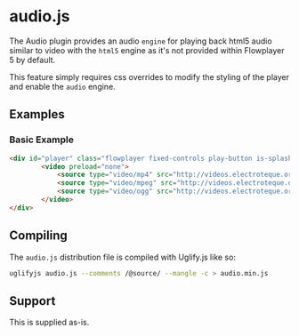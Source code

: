 audio.js
============

The Audio plugin provides an audio `engine` for playing back html5 audio similar to video with the `html5` engine as it's not provided within Flowplayer 5 by default.

This feature simply requires css overrides to modify the styling of the player and enable the `audio` engine.



Examples
--------

### Basic Example

```html
<div id="player" class="flowplayer fixed-controls play-button is-splash is-audio" data-engine="audio" data-embed="false">
        <video preload="none">
            <source type="video/mp4" src="http://videos.electroteque.org/audio/Rakim.m4a">
            <source type="video/mpeg" src="http://videos.electroteque.org/audio/Rakim.mp3">
            <source type="video/ogg" src="http://videos.electroteque.org/audio/Rakim.ogg">
        </video>
</div>
```

Compiling
------------

The `audio.js` distribution file is compiled with Uglify.js like so:

```bash
uglifyjs audio.js --comments /@source/ --mangle -c > audio.min.js
```

Support
--------

This is supplied as-is.
